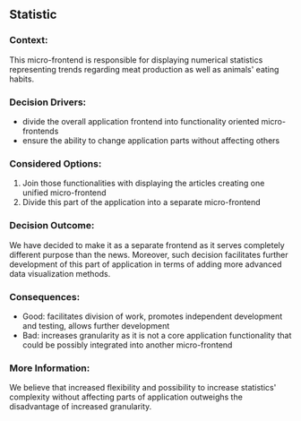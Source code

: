 ## Statistic

### Context:
This micro-frontend is responsible for displaying numerical statistics representing trends regarding meat production as well as animals' eating habits.

### Decision Drivers:
- divide the overall application frontend into functionality oriented micro-frontends
- ensure the ability to change application parts without affecting others

### Considered Options:
1. Join those functionalities with displaying the articles creating one unified micro-frontend
2. Divide this part of the application into a separate micro-frontend

### Decision Outcome:
We have decided to make it as a separate frontend as it serves completely different purpose than the news. Moreover, such decision facilitates further development of this part of application in terms of adding more advanced data visualization methods. 

### Consequences:
- Good: facilitates division of work, promotes independent development and testing, allows further development 
- Bad: increases granularity as it is not a core application functionality that could be possibly integrated into another micro-frontend

### More Information:
We believe that increased flexibility and possibility to increase statistics' complexity without affecting parts of application outweighs the disadvantage of increased granularity. 
